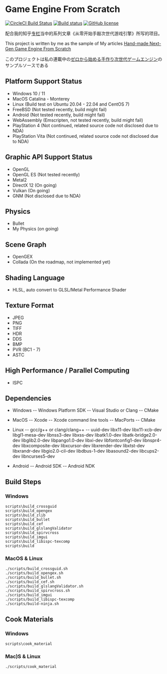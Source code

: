# Game Engine From Scratch 
[![CircleCI Build Status](https://circleci.com/gh/netwarm007/GameEngineFromScratch.svg?style=shield)](https://circleci.com/gh/netwarm007/GameEngineFromScratch) 
[![Build status](https://ci.appveyor.com/api/projects/status/hld88pk7py29thx5?svg=true&branch=master)](https://ci.appveyor.com/project/netwarm007/gameenginefromscratch)
[![GitHub license](https://img.shields.io/badge/license-MIT-blue.svg)](https://raw.githubusercontent.com/netwarm007/GameEngineFromScratch/master/LICENSE)

配合我的知乎[专栏](https://zhuanlan.zhihu.com/c_119702958)当中的系列文章《从零开始手敲次世代游戏引擎》所写的项目。

This project is written by me as the sample of My articles [Hand-made Next-Gen Game Engine From Scratch](https://zhuanlan.zhihu.com/c_119702958?group_id=934116274502500352)

このプロジェクトは私の連載中の[ゼロから始める手作り次世代ゲームエンジン](
https://zhuanlan.zhihu.com/c_119702958?group_id=934116274502500352)のサンプルソースである

## Platform Support Status
- Windows 10 / 11
- MacOS Catalina - Monterey
- Linux (Build test on Ubuntu 20.04 - 22.04 and CentOS 7)
- FreeBSD (Not tested recently, build might fail)
- Android (Not tested recently, build might fail)
- WebAssembly (Emscripten, not tested recently, build might fail)
- PlayStation 4 (Not continued, related source code not disclosed due to NDA)
- PlayStation Vita (Not continued, related source code not disclosed due to NDA)

## Graphic API Support Status
- OpenGL
- OpenGL ES (Not tested recently)
- Metal2
- DirectX 12 (On going)
- Vulkan (On going)
- GNM (Not disclosed due to NDA)

## Physics
- Bullet
- My Physics (on going)

## Scene Graph
- OpenGEX
- Collada (On the roadmap, not implemented yet)

## Shading Language
- HLSL, auto convert to GLSL/Metal Performance Shader

## Texture Format
- JPEG
- PNG
- TIFF
- HDR
- DDS
- BMP
- PVR (BC1 - 7)
- ASTC

## High Performance / Parallel Computing
- ISPC

## Dependencies
- Windows
-- Windows Platform SDK
-- Visual Studio or Clang
-- CMake

- MacOS
-- Xcode
-- Xcode command line tools
-- MacPorts
-- CMake

- Linux
-- gcc/g++ or clang/clang++
-- uuid-dev libx11-dev libx11-xcb-dev libgl1-mesa-dev libnss3-dev libxss-dev libatk1.0-dev libatk-bridge2.0-dev libglib2.0-dev libpango1.0-dev libxi-dev libfontconfig1-dev libnspr4-dev libxcomposite-dev libxcursor-dev libxrender-dev libxtst-dev libxrandr-dev libgio2.0-cil-dev libdbus-1-dev libasound2-dev libcups2-dev libncurses5-dev

- Android
-- Android SDK
-- Android NDK

## Build Steps
### Windows
    scripts\build_crossguid
    scripts\build_opengex
    scripts\build_zlib
    scripts\build_bullet
    scripts\build_cef
    scripts\build_glslangValidator
    scripts\build_spirvcross
    scripts\build_imgui
    scripts\build_libispc-texcomp
    scripts\build
### MacOS & Linux
    ./scripts/build_crossguid.sh
    ./scripts/build_opengex.sh
    ./scripts/build_bullet.sh
    ./scripts/build_cef.sh
    ./scripts/build_glslangValidator.sh
    ./scripts/build_spirvcross.sh
    ./scripts/build_imgui
    ./scripts/build_libispc-texcomp
    ./scripts/build-ninja.sh

## Cook Materials
### Windows
    scripts\cook_material
### Mac)S & Linux
    ./scripts/cook_material
